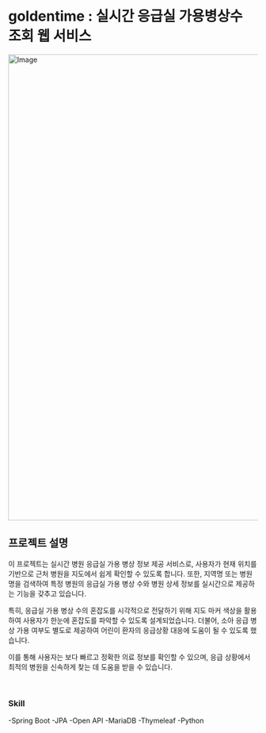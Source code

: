 # goldentime : 실시간 응급실 가용병상수 조회 웹 서비스
<img width="940" alt="Image" src="https://github.com/user-attachments/assets/9b079fdc-5144-46f3-85ff-2c9d90bd4786" />
<br>

## 프로젝트 설명
이 프로젝트는 실시간 병원 응급실 가용 병상 정보 제공 서비스로, 사용자가 현재 위치를 기반으로 근처 병원을 지도에서 쉽게 확인할 수 있도록 합니다. 또한, 지역명 또는 병원명을 검색하여 특정 병원의 응급실 가용 병상 수와 병원 상세 정보를 실시간으로 제공하는 기능을 갖추고 있습니다.

특히, 응급실 가용 병상 수의 혼잡도를 시각적으로 전달하기 위해 지도 마커 색상을 활용하여 사용자가 한눈에 혼잡도를 파악할 수 있도록 설계되었습니다. 더불어, 소아 응급 병상 가용 여부도 별도로 제공하여 어린이 환자의 응급상황 대응에 도움이 될 수 있도록 했습니다.

이를 통해 사용자는 보다 빠르고 정확한 의료 정보를 확인할 수 있으며, 응급 상황에서 최적의 병원을 신속하게 찾는 데 도움을 받을 수 있습니다.

<br>

### Skill
-Spring Boot
-JPA
-Open API
-MariaDB
-Thymeleaf
-Python

